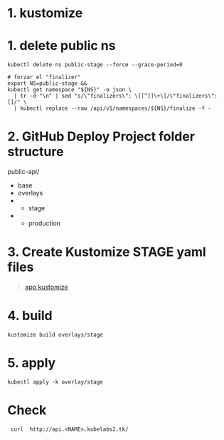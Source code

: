 # 1. kustomize <!-- omit in toc -->

# 1. delete public ns
```vim
kubectl delete ns public-stage --force --grace-period=0

# forzar el "finalizer"
export NS=public-stage &&
kubectl get namespace "${NS}" -o json \
  | tr -d "\n" | sed "s/\"finalizers\": \[[^]]\+\]/\"finalizers\": []/" \
  | kubectl replace --raw /api/v1/namespaces/${NS}/finalize -f -
```
# 2. GitHub Deploy Project folder structure
public-api/
- base
- overlays
- - stage
- - production

# 3. Create Kustomize STAGE yaml files
> [app kustomize](./assets/kustomize/)



# 4. build
```vim
kustomize build overlays/stage
```
# 5. apply
```vim
kubectl apply -k overlay/stage
```

# Check
```vim
 curl  http://api.<NAME>.kubelabs2.tk/
```


